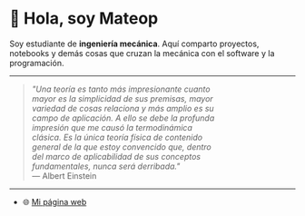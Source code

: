 # 👋 Hola, soy Mateop

Soy estudiante de **ingeniería mecánica**. Aquí comparto proyectos, notebooks y demás cosas que cruzan la mecánica con el software y la programación.

---

> *"Una teoría es tanto más impresionante cuanto  
> mayor es la simplicidad de sus premisas, mayor  
> variedad de cosas relaciona y más amplio es su  
> campo de aplicación. A ello se debe la profunda  
> impresión que me causó la termodinámica  
> clásica. Es la única teoría física de contenido  
> general de la que estoy convencido que, dentro  
> del marco de aplicabilidad de sus conceptos  
> fundamentales, nunca será derribada."*  
> — Albert Einstein

---

- 🌐 [Mi página web](https://dokiun.github.io/)  
